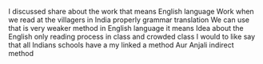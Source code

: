 I discussed share about the work that means English language 
Work when we read at the villagers in India properly grammar translation 
We can use that is very weaker method in English language it means 
Idea about the English only reading process in class and crowded class 
I would to like say that all Indians schools have a my linked a method 
Aur Anjali indirect method